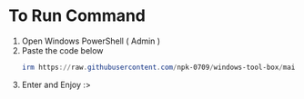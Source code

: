# To Run Command
1. Open Windows PowerShell ( Admin )
2. Paste the code below
   ```ps1
   irm https://raw.githubusercontent.com/npk-0709/windows-tool-box/main/main.ps1 | iex
   ```
3. Enter and Enjoy :>
